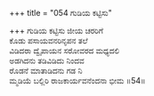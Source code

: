 +++
title = "054 ಗುಡಿಯ ಕಟ್ಟಿಸು"

+++
ಗುಡಿಯ ಕಟ್ಟಿಸು ಜೀಯ ಚರರಿಗೆ  
ಕೊಡು ಪಸಾಯವನರಿನೃಪನ ತಲೆ  
ವಿಡಿದರಾ ದ್ವೈಪಾಯನ ಸರೋವರದ ಮಧ್ಯದಲಿ  
ಅಡಗಿದನು ತಡಿವಿಡಿದು ನಿಂದವ  
ರೊಡನೆ ಮಾತಾಡಿದನು ಗಡ ನಿ  
ಮ್ಮಡಿಯೆ ಬಲ್ಲಿರಿ ರಾಜಕಾರ್ಯವನೆಂದನಾ ಭೀಮ      ॥54॥
